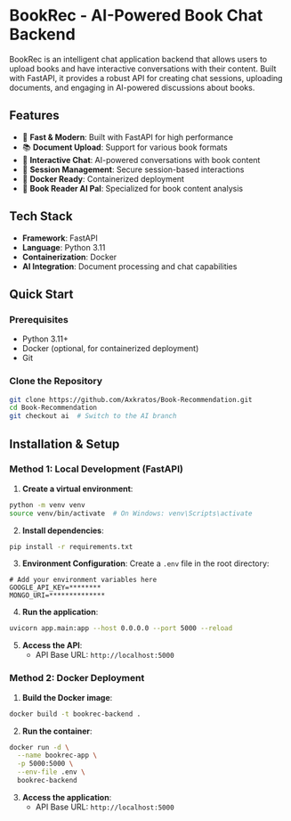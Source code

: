 # BookRec - AI-Powered Book Chat Backend

BookRec is an intelligent chat application backend that allows users to upload books and have interactive conversations with their content. Built with FastAPI, it provides a robust API for creating chat sessions, uploading documents, and engaging in AI-powered discussions about books.

## Features

* 🚀 **Fast & Modern**: Built with FastAPI for high performance
* 📚 **Document Upload**: Support for various book formats
* 💬 **Interactive Chat**: AI-powered conversations with book content
* 🔐 **Session Management**: Secure session-based interactions
* 🐳 **Docker Ready**: Containerized deployment
* 📖 **Book Reader AI Pal**: Specialized for book content analysis

## Tech Stack

* **Framework**: FastAPI
* **Language**: Python 3.11
* **Containerization**: Docker
* **AI Integration**: Document processing and chat capabilities


## Quick Start

### Prerequisites

* Python 3.11+
* Docker (optional, for containerized deployment)
* Git

### Clone the Repository

```bash
git clone https://github.com/Axkratos/Book-Recommendation.git
cd Book-Recommendation
git checkout ai  # Switch to the AI branch
```

## Installation & Setup

### Method 1: Local Development (FastAPI)

1. **Create a virtual environment**:
```bash
python -m venv venv
source venv/bin/activate  # On Windows: venv\Scripts\activate
```

2. **Install dependencies**:
```bash
pip install -r requirements.txt
```

3. **Environment Configuration**: 
Create a `.env` file in the root directory:
```env
# Add your environment variables here
GOOGLE_API_KEY=********
MONGO_URI=**************
```

4. **Run the application**:
```bash
uvicorn app.main:app --host 0.0.0.0 --port 5000 --reload
```

5. **Access the API**:
   * API Base URL: `http://localhost:5000`
   

### Method 2: Docker Deployment

1. **Build the Docker image**:
```bash
docker build -t bookrec-backend .
```

2. **Run the container**:
```bash
docker run -d \
  --name bookrec-app \
  -p 5000:5000 \
  --env-file .env \
  bookrec-backend
```

3. **Access the application**:
   * API Base URL: `http://localhost:5000`
